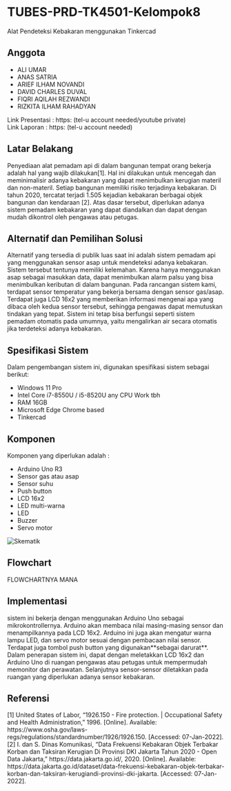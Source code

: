 # TUBES-PRD-TK4501-Kelompok8
Alat Pendeteksi Kebakaran menggunakan Tinkercad

<h2>Anggota</h2> 
<ul>
  <li>ALI UMAR</li>
  <li>ANAS SATRIA</li>
  <li>ARIEF ILHAM NOVANDI</li>
  <li>DAVID CHARLES DUVAL</li>
  <li>FIQRI AQILAH REZWANDI</li>
  <li>RIZKITA ILHAM RAHADYAN</li>
</ul> 

Link Presentasi : https: (tel-u account needed/youtube private) <br/>
Link Laporan : https: (tel-u account needed)

<h2>Latar Belakang</h2>
Penyediaan alat pemadam api di dalam bangunan tempat orang bekerja adalah hal yang wajib dilakukan[1]. Hal ini dilakukan untuk mencegah dan meminimalisir adanya kebakaran yang dapat menimbulkan kerugian materil dan non-materil. Setiap bangunan memiliki risiko terjadinya kebakaran. Di tahun 2020, tercatat terjadi 1.505 kejadian kebakaran berbagai objek bangunan dan kendaraan [2]. Atas dasar tersebut, diperlukan adanya sistem pemadam kebakaran yang dapat diandalkan dan dapat dengan mudah dikontrol oleh pengawas atau petugas.

<h2>Alternatif dan Pemilihan Solusi</h2>
Alternatif yang tersedia di publik luas saat ini adalah sistem pemadam api yang menggunakan sensor asap untuk mendeteksi adanya kebakaran. Sistem tersebut tentunya memiliki kelemahan. Karena hanya menggunakan asap sebagai masukkan data, dapat menimbulkan alarm palsu yang bisa menimbulkan keributan di dalam bangunan. Pada rancangan sistem kami, terdapat sensor temperatur yang bekerja bersama dengan sensor gas/asap. Terdapat juga LCD 16x2 yang memberikan informasi mengenai apa yang dibaca oleh kedua sensor tersebut, sehingga pengawas dapat memutuskan tindakan yang tepat. Sistem ini tetap bisa berfungsi seperti sistem pemadam otomatis pada umumnya, yaitu mengalirkan air secara otomatis jika terdeteksi adanya kebakaran.

<h2>Spesifikasi Sistem</h2>
Dalam pengembangan sistem ini, digunakan spesifikasi sistem sebagai berikut:<br/>
<ul>
  <li>Windows 11 Pro</li>
  <li>Intel Core i7-8550U / i5-8520U any CPU Work tbh</li>
  <li>RAM 16GB</li>
  <li>Microsoft Edge Chrome based</li>
  <li>Tinkercad</li>
</ul> 

<h2>Komponen</h2>
Komponen yang diperlukan adalah : <br/> 
<ul>
  <li>Arduino Uno R3</li>
  <li>Sensor gas atau asap</li>
  <li>Sensor suhu</li>
  <li>Push button</li>
  <li>LCD 16x2 </li>
  <li>LED multi-warna </li>
  <li>LED</li>
  <li>Buzzer </li>
  <li>Servo motor</li>
</ul> 

![Skematik](https://user-images.githubusercontent.com/93642379/149358061-a56142ba-1c65-40aa-947e-557f83aff6fd.jpg)

<h2> Flowchart </h2>
FLOWCHARTNYA MANA


<h2>Implementasi</h2>
sistem ini bekerja dengan menggunakan Arduino Uno sebagai mikrokontrollernya. Arduino akan membaca nilai masing-masing sensor dan menampilkannya pada LCD 16x2. Arduino ini juga akan mengatur warna lampu LED, dan servo motor sesuai dengan pembacaan nilai sensor. Terdapat juga tombol push button yang digunakan**sebagai darurat**. Dalam penerapan sistem ini, dapat dengan meletakkan LCD 16x2 dan Arduino Uno di ruangan pengawas atau petugas untuk mempermudah memonitor dan perawatan. Selanjutnya sensor-sensor diletakkan pada ruangan yang diperlukan adanya sensor kebakaran.

<h2>Referensi</h2>
[1]	United States of Labor, “1926.150 - Fire protection. | Occupational Safety and Health Administration,” 1996. [Online]. Available: https://www.osha.gov/laws-regs/regulations/standardnumber/1926/1926.150. [Accessed: 07-Jan-2022]. <br/>
[2]	I. dan S. Dinas Komunikasi, “Data Frekuensi Kebakaran Objek Terbakar Korban dan Taksiran Kerugian Di Provinsi DKI Jakarta Tahun 2020 - Open Data Jakarta,” https://data.jakarta.go.id/, 2020. [Online]. Available: https://data.jakarta.go.id/dataset/data-frekuensi-kebakaran-objek-terbakar-korban-dan-taksiran-kerugiandi-provinsi-dki-jakarta. [Accessed: 07-Jan-2022].
